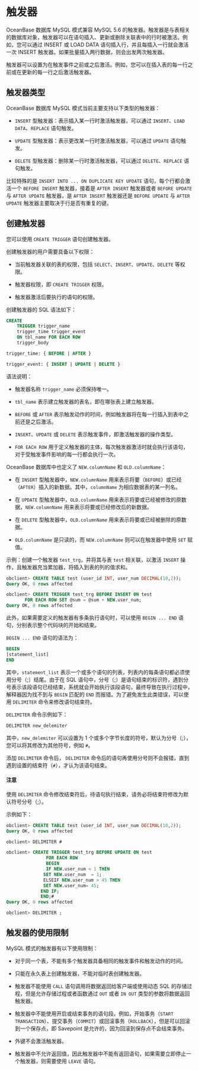 # 触发器 

OceanBase 数据库 MySQL 模式兼容 MySQL 5.6 的触发器。触发器是与表相关的数据库对象，触发器可以在语句插入、更新或删除关联表中的行时被激活。例如，您可以通过 INSERT 或 LOAD DATA 语句插入行，并且每插入一行就会激活一次 INSERT 触发器。如果批量插入两行数据，则会出发两次触发器。

触发器可以设置为在触发事件之前或之后激活。例如，您可以在插入表的每一行之前或在更新的每一行之后激活触发器。

## 触发器类型 

OceanBase 数据库 MySQL 模式当前主要支持以下类型的触发器：

* `INSERT` 型触发器：表示插入某一行时激活触发器，可以通过 `INSERT`、`LOAD DATA`、`REPLACE` 语句触发。

* `UPDATE` 型触发器：表示更改某一行时激活触发器，可以通过 `UPDATE` 语句触发。

* `DELETE` 型触发器：删除某一行时激活触发器，可以通过 `DELETE`、`REPLACE` 语句触发。

比较特殊的是 `INSERT INTO ... ON DUPLICATE KEY UPDATE` 语句，每个行都会激活一个 `BEFORE INSERT` 触发器，接着是 `AFTER INSERT` 触发器或者 `BEFORE UPDATE` 与 `AFTER UPDATE` 触发器，是 `AFTER INSERT` 触发器还是 `BEFORE UPDATE` 与 `AFTER UPDATE` 触发器主要取决于行是否有重复的键。

## 创建触发器 

您可以使用 `CREATE TRIGGER` 语句创建触发器。

创建触发器的用户需要具备以下权限：

* 当前触发器关联的表的权限，包括 `SELECT`、`INSERT`、`UPDATE`、`DELETE` 等权限。

* 触发器权限，即 `CREATE TRIGGER` 权限。

* 触发器激活后要执行的语句的权限。

创建触发器的 SQL 语法如下：

```sql
CREATE
    TRIGGER trigger_name
    trigger_time trigger_event
    ON tbl_name FOR EACH ROW
    trigger_body

trigger_time: { BEFORE | AFTER }

trigger_event: { INSERT | UPDATE | DELETE }
```

语法说明：

* 触发器名称 `trigger_name` 必须保持唯一。

* `tbl_name` 表示建立触发器的表名，即在哪张表上建立触发器。

* `BEFORE` 或 `AFTER` 表示触发动作的时间，例如触发器将在每一行插入到表中之前还是之后激活。

* `INSERT`、`UPDATE` 或 `DELETE` 表示触发事件，即激活触发器的操作类型。

* `FOR EACH ROW` 用于定义触发器的主体，每次触发器激活时就会执行该语句，对于受触发事件影响的每一行都会执行一次。

OceanBase 数据库中也定义了 `NEW.columnName` 和 `OLD.columnName`：

* 在 `INSERT` 型触发器中，`NEW.columnName` 用来表示将要（`BEFORE`）或已经（`AFTER`）插入的新数据。其中，`columnName` 为相应数据表的某一列名。

* 在 `UPDATE` 型触发器中，`OLD.columnName` 用来表示将要或已经被修改的原数据，`NEW.columnName` 用来表示将要或已经修改后的新数据。

* 在 `DELETE` 型触发器中，`OLD.columnName` 用来表示将要或已经被删除的原数据。

* `OLD.columnName` 是只读的，而 `NEW.columnName` 则可以在触发器中使用 `SET` 赋值。

示例：创建一个触发器 `test_trg`，并将其与表 `test` 相关联，以激活 `INSERT` 操作，且触发器充当累加器，将插入到表的列的值求和。

```sql
obclient> CREATE TABLE test (user_id INT, user_num DECIMAL(10,2));
Query OK, 0 rows affected

obclient> CREATE TRIGGER test_trg BEFORE INSERT ON test
       FOR EACH ROW SET @sum = @sum + NEW.user_num;
Query OK, 0 rows affected
```

此外，如果需要定义的触发器有多条执行语句时，可以使用 `BEGIN ... END` 语句，分别表示整个代码块的开始和结束。

`BEGIN ... END` 语句的语法为：

```sql
BEGIN
[statement_list]
END
```

其中，`statement_list` 表示一个或多个语句的列表，列表内的每条语句都必须使用分号（;）结尾。由于在 SQL 语句中，分号（;）是语句结束的标识符，遇到分号表示该段语句已经结束，系统就会开始执行该段语句，最终导致在执行过程中，解释器因为找不到与 `BEGIN` 匹配的 `END` 而报错。为了避免发生此类错误，可以使用 `DELIMITER` 命令来修改语句结束符。

`DELIMITER` 命令示例如下：

```sql
DELIMITER new_delemiter
```

其中，`new_delemiter` 可以设置为 1 个或多个字节长度的符号，默认为分号（;），您可以将其修改为其他符号，例如 `#`。

添加 `DELIMITER` 命令后， `DELIMITER` 命令后的语句再使用分号则不会报错，直到遇到设置的结束符（`#`），才认为该语句结束。

  <main id="notice" type='notice'>
    <h4>注意</h4>
    <p>使用 <code>DELIMITER</code> 命令修改结束符后，待语句执行结束，请务必将结束符修改为默认符号分号（;）。</p>
  </main>

示例如下：

```sql
obclient> CREATE TABLE test (user_id INT, user_num DECIMAL(10,2));
Query OK, 0 rows affected

obclient> DELIMITER #

obclient> CREATE TRIGGER test_trg BEFORE UPDATE ON test
               FOR EACH ROW
               BEGIN
               IF NEW.user_num < 1 THEN
              SET NEW.user_num  = 1;
              ELSEIF NEW.user_num > 45 THEN
              SET NEW.user_num= 45;
             END IF;
             END;#
Query OK, 0 rows affected

obclient> DELIMITER ;
```

## 触发器的使用限制 

MySQL 模式的触发器有以下使用限制：

* 对于同一个表，不能有多个触发器具备相同的触发事件和触发动作的时间。

* 只能在永久表上创建触发器，不能对临时表创建触发器。

* 触发器不能使用 `CALL` 语句调用将数据返回给客户端或使用动态 SQL 的存储过程，但是允许存储过程或者函数通过 `OUT` 或者 `IN OUT` 类型的参数将数据返回触发器。

* 触发器中不能使用开启或结束事务的语句段。例如，开始事务（`START TRANSACTION`）、提交事务（`COMMIT`）或回滚事务（`ROLLBACK`），但是可以回滚到一个保存点，即 Savepoint 是允许的，因为回滚到保存点不会结束事务。

* 外键不会激活触发器。

* 触发器中不允许返回值，因此触发器中不能有返回语句，如果需要立即停止一个触发器，则需要使用 `LEAVE` 语句。

  



